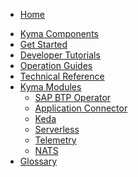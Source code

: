 * [Home](/README.md)
<!-- markdown-link-check-disable -->
* [Kyma Components](/01-overview/README.md)
* [Get Started](/02-get-started/README.md)
* [Developer Tutorials](/03-tutorials/README.md)
* [Operation Guides](/04-operation-guides/README.md)
* [Technical Reference](05-technical-reference/README.md)
* [Kyma Modules](06-modules/README.md)
  * [SAP BTP Operator](/btp-manager/user/README.md)
  * [Application Connector](/application-connector-manager/user/README.md)
  * [Keda](/keda-manager/user/README.md)
  * [Serverless](/serverless-manager/user/README.md)
  * [Telemetry](/telemetry-manager/user/README.md)
  * [NATS](/nats-manager/user/README.md)
* [Glossary](/glossary.md)
<!-- markdown-link-check-enable -->
